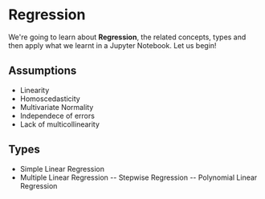 # Regression

We're going to learn about **Regression**, the related concepts, types and then apply what we learnt in a Jupyter Notebook.
Let us begin!

## Assumptions

- Linearity
- Homoscedasticity
- Multivariate Normality
- Independece of errors
- Lack of multicollinearity

## Types
- Simple Linear Regression
- Multiple Linear Regression
-- Stepwise Regression
-- Polynomial Linear Regression
